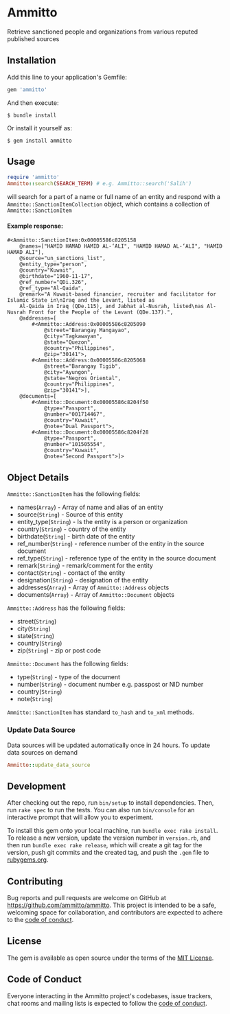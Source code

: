 # Ammitto

Retrieve sanctioned people and organizations from various reputed published sources
## Installation

Add this line to your application's Gemfile:

```ruby
gem 'ammitto'
```

And then execute:

    $ bundle install

Or install it yourself as:

    $ gem install ammitto

## Usage

```ruby
require 'ammitto'
Ammitto::search(SEARCH_TERM) # e.g. Ammitto::search('Salih')
```
will search for a part of a name or full name of an entity and respond with a `Ammitto::SanctionItemCollection` object, which contains a collection of `Ammitto::SanctionItem`

#### Example response: 
```
#<Ammitto::SanctionItem:0x00005586c8205158 
    @names=["HAMID HAMAD HAMID AL-‘ALI", "HAMID HAMAD AL-‘ALI", "HAMID HAMAD ALI"], 
    @source="un_sanctions_list", 
    @entity_type="person", 
    @country="Kuwait", 
    @birthdate="1960-11-17", 
    @ref_number="QDi.326", 
    @ref_type="Al-Qaida", 
    @remark="A Kuwait-based financier, recruiter and facilitator for Islamic State in\nIraq and the Levant, listed as 
    Al-Qaida in Iraq (QDe.115), and Jabhat al-Nusrah, listed\nas Al-Nusrah Front for the People of the Levant (QDe.137).", 
    @addresses=[
        #<Ammitto::Address:0x00005586c8205090 
            @street="Barangay Mangayao", 
            @city="Tagkawayan", 
            @state="Quezon", 
            @country="Philippines", 
            @zip="30141">, 
        #<Ammitto::Address:0x00005586c8205068 
            @street="Barangay Tigib", 
            @city="Ayungon", 
            @state="Negros Oriental", 
            @country="Philippines", 
            @zip="30141">], 
    @documents=[
        #<Ammitto::Document:0x00005586c8204f50 
            @type="Passport", 
            @number="001714467", 
            @country="Kuwait", 
            @note="Dual Passport">, 
        #<Ammitto::Document:0x00005586c8204f28 
            @type="Passport", 
            @number="101505554", 
            @country="Kuwait", 
            @note="Second Passport">]>
```

## Object Details

`Ammitto::SanctionItem` has the following fields:
  
 * names(`Array`) - Array of name and alias of an entity
 * source(`String`) - Source of this entity
 * entity_type(`String`) - Is the entity is a person or organization
 * country(`String`) - country of the entity
 * birthdate(`String`) - birth date of the entity
 * ref_number(`String`) - reference number of the entity in the source document 
 * ref_type(`String`) - reference type of the entity in the source document 
 * remark(`String`) - remark/comment for the entity
 * contact(`String`) - contact of the entity
 * designation(`String`) - designation of the entity
 * addresses(`Array`) - Array of `Ammitto::Address` objects
 * documents(`Array`) - Array of `Ammitto::Document` objects
 
 `Ammitto::Address` has the following fields:
 * street(`String`) 
 * city(`String`) 
 * state(`String`)
 * country(`String`)
 * zip(`String`) - zip or post code
 
 `Ammitto::Document` has the following fields:
 * type(`String`) - type of the document
 * number(`String`) - document number e.g. passpost or NID number
 * country(`String`)
 * note(`String`)
 
`Ammitto::SanctionItem` has standard `to_hash` and `to_xml` methods.

### Update Data Source
Data sources will be updated automatically once in 24 hours. To update data sources on demand
```ruby
Ammitto::update_data_source
```

## Development

After checking out the repo, run `bin/setup` to install dependencies. Then, run `rake spec` to run the tests. You can also run `bin/console` for an interactive prompt that will allow you to experiment.

To install this gem onto your local machine, run `bundle exec rake install`. To release a new version, update the version number in `version.rb`, and then run `bundle exec rake release`, which will create a git tag for the version, push git commits and the created tag, and push the `.gem` file to [rubygems.org](https://rubygems.org).

## Contributing

Bug reports and pull requests are welcome on GitHub at https://github.com/ammitto/ammitto. This project is intended to be a safe, welcoming space for collaboration, and contributors are expected to adhere to the [code of conduct](https://github.com/ammitto/ammitto/blob/master/CODE_OF_CONDUCT.md).

## License

The gem is available as open source under the terms of the [MIT License](https://opensource.org/licenses/MIT).

## Code of Conduct

Everyone interacting in the Ammitto project's codebases, issue trackers, chat rooms and mailing lists is expected to follow the [code of conduct](https://github.com/ammitto/ammitto/blob/master/CODE_OF_CONDUCT.md).
